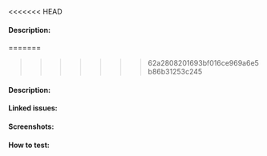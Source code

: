 <<<<<<< HEAD
<!-- Please read https://github.com/tripleblindmarket/covid-safe-paths/wiki/Pull-Request-Best-Practices for recommended best practices before opening your first pull request -->

#### Description:
=======
<!-- Required: read https://github.com/Path-Check/covid-safe-paths/wiki/Pull-Request-Best-Practices for recommended best practices before opening your first pull request.  PR's raised not following those guidelines will require rework, so you might as well start off right -->
>>>>>>> 62a2808201693bf016ce969a6e5b86b31253c245

#### Description:

<!-- Description of what the PR does.  YOUR PR WILL BE REJECTED IF YOU DO NOT HAVE A DESCRIPTION -->

#### Linked issues:

<!-- Add issues here e.g.: Fixes #1234 -->

#### Screenshots:

<!-- If you're changing visuals, add a screenshot here -->

#### How to test:

<!-- Description of how to validate or test this PR.  If it's a code change, you must describe what and how to test. -->
